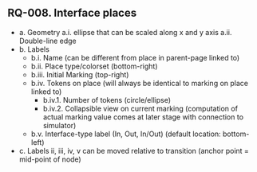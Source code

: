 ## RQ-008. Interface places
- a. Geometry
a.i. ellipse that can be scaled along x and y axis
a.ii. Double-line edge
- b. Labels
  - b.i. Name (can be different from place in parent-page linked to)
  - b.ii. Place type/colorset (bottom-right)
  - b.iii. Initial Marking (top-right)
  - b.iv. Tokens on place (will always be identical to marking on place linked to)
    - b.iv.1. Number of tokens (circle/ellipse)
    - b.iv.2. Collapsible view on current marking (computation of actual marking value comes at later stage with connection to simulator)
  - b.v. Interface-type label (In, Out, In/Out) (default location: bottom-left)
- c. Labels ii, iii, iv, v can be moved relative to transition (anchor point = mid-point of node)